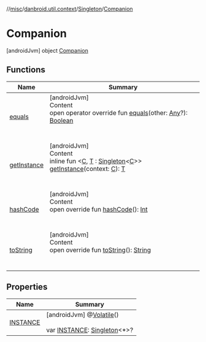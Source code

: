 //[misc](../../../index.md)/[danbroid.util.context](../../index.md)/[Singleton](../index.md)/[Companion](index.md)



# Companion  
 [androidJvm] object [Companion](index.md)   


## Functions  
  
|  Name|  Summary| 
|---|---|
| [equals](../../../danbroid.util.resource/-resource-utils/index.md#kotlin/Any/equals/#kotlin.Any?/PointingToDeclaration/)| [androidJvm]  <br>Content  <br>open operator override fun [equals](../../../danbroid.util.resource/-resource-utils/index.md#kotlin/Any/equals/#kotlin.Any?/PointingToDeclaration/)(other: [Any](https://kotlinlang.org/api/latest/jvm/stdlib/kotlin/-any/index.html)?): [Boolean](https://kotlinlang.org/api/latest/jvm/stdlib/kotlin/-boolean/index.html)  <br><br><br>
| [getInstance](get-instance.md)| [androidJvm]  <br>Content  <br>inline fun <[C](get-instance.md), [T](get-instance.md) : [Singleton](../index.md)<[C](get-instance.md)>> [getInstance](get-instance.md)(context: [C](get-instance.md)): [T](get-instance.md)  <br><br><br>
| [hashCode](../../../danbroid.util.resource/-resource-utils/index.md#kotlin/Any/hashCode/#/PointingToDeclaration/)| [androidJvm]  <br>Content  <br>open override fun [hashCode](../../../danbroid.util.resource/-resource-utils/index.md#kotlin/Any/hashCode/#/PointingToDeclaration/)(): [Int](https://kotlinlang.org/api/latest/jvm/stdlib/kotlin/-int/index.html)  <br><br><br>
| [toString](../../../danbroid.util.resource/-resource-utils/index.md#kotlin/Any/toString/#/PointingToDeclaration/)| [androidJvm]  <br>Content  <br>open override fun [toString](../../../danbroid.util.resource/-resource-utils/index.md#kotlin/Any/toString/#/PointingToDeclaration/)(): [String](https://kotlinlang.org/api/latest/jvm/stdlib/kotlin/-string/index.html)  <br><br><br>


## Properties  
  
|  Name|  Summary| 
|---|---|
| [INSTANCE](index.md#danbroid.util.context/Singleton.Companion/INSTANCE/#/PointingToDeclaration/)|  [androidJvm] @[Volatile](https://kotlinlang.org/api/latest/jvm/stdlib/kotlin.jvm/-volatile/index.html)()  <br>  <br>var [INSTANCE](index.md#danbroid.util.context/Singleton.Companion/INSTANCE/#/PointingToDeclaration/): [Singleton](../index.md)<*>?   <br>

